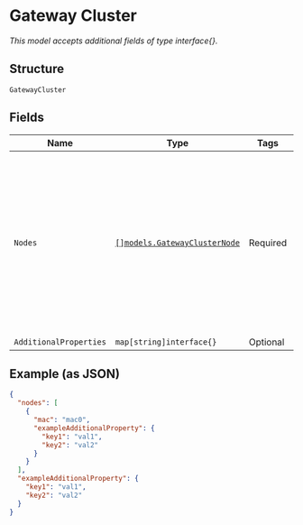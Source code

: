 
# Gateway Cluster

*This model accepts additional fields of type interface{}.*

## Structure

`GatewayCluster`

## Fields

| Name | Type | Tags | Description |
|  --- | --- | --- | --- |
| `Nodes` | [`[]models.GatewayClusterNode`](../../doc/models/gateway-cluster-node.md) | Required | when replacing a node, either mac has to remain the same as existing cluster<br>**Constraints**: *Minimum Items*: `1`, *Maximum Items*: `2`, *Unique Items Required* |
| `AdditionalProperties` | `map[string]interface{}` | Optional | - |

## Example (as JSON)

```json
{
  "nodes": [
    {
      "mac": "mac0",
      "exampleAdditionalProperty": {
        "key1": "val1",
        "key2": "val2"
      }
    }
  ],
  "exampleAdditionalProperty": {
    "key1": "val1",
    "key2": "val2"
  }
}
```

